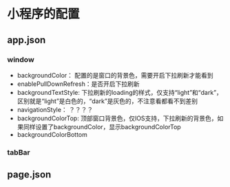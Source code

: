 # 小程序的配置

## app.json

### window

* backgroundColor： 配置的是窗口的背景色，需要开启下拉刷新才能看到
* enablePullDownRefresh：是否开启下拉刷新
* backgroundTextStyle: 下拉刷新的loading的样式，仅支持“light”和“dark”，区别就是“light”是白色的，“dark”是灰色的，不注意看都看不到差别
* navigationStyle： ？？？？
* backgroundColorTop: 顶部窗口背景色，仅IOS支持，下拉刷新的背景色，如果同样设置了backgroundColor，显示backgroundColorTop
* backgroundColorBottom

### tabBar

### 

## page.json